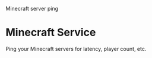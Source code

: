 Minecraft server ping

# Minecraft Service

Ping your Minecraft servers for latency, player count, etc.
